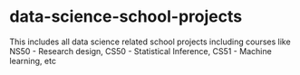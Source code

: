 # data-science-school-projects
This includes all data science related school projects including courses like NS50 - Research design, CS50 - Statistical Inference, CS51 - Machine learning, etc

